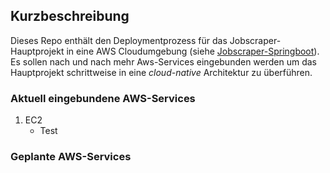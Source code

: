 ## Kurzbeschreibung
Dieses Repo enthält den Deploymentprozess für das Jobscraper-Hauptprojekt in eine AWS Cloudumgebung (siehe <a href="https://github.com/lb-bewerbung/jobscraper-springboot">Jobscraper-Springboot</a>). Es sollen nach und nach mehr Aws-Services eingebunden werden um das Hauptprojekt schrittweise in eine *cloud-native* Architektur zu überführen.

### Aktuell eingebundene AWS-Services
1. EC2
   - Test

### Geplante AWS-Services


